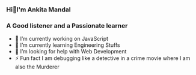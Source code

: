  ###                                                           Hi👋I'm Ankita Mandal

  ###                                                    A Good listener and a Passionate learner





- 🔭 I’m currently working on JavaScript
- 🌱 I’m currently learning Engineering Stuffs
- 🤔 I’m looking for help with Web Development
- ⚡ Fun fact I am debugging like a detective in a crime movie where I am also the Murderer

